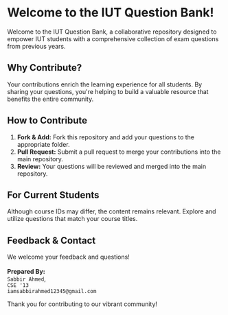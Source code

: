 # Welcome to the IUT Question Bank!

Welcome to the IUT Question Bank, a collaborative repository designed to empower IUT students with a comprehensive collection of exam questions from previous years.

## **Why Contribute?**
Your contributions enrich the learning experience for all students. By sharing your questions, you're helping to build a valuable resource that benefits the entire community.

## **How to Contribute**
1. **Fork & Add:** Fork this repository and add your questions to the appropriate folder.
2. **Pull Request:** Submit a pull request to merge your contributions into the main repository.
3. **Review:** Your questions will be reviewed and merged into the main repository.

## **For Current Students**
Although course IDs may differ, the content remains relevant. Explore and utilize questions that match your course titles.

## **Feedback & Contact**
We welcome your feedback and questions!<br><br>
**Prepared By:** <br>`Sabbir Ahmed`, <br>`CSE '13`<br>
`iamsabbirahmed12345@gmail.com`

Thank you for contributing to our vibrant community!
